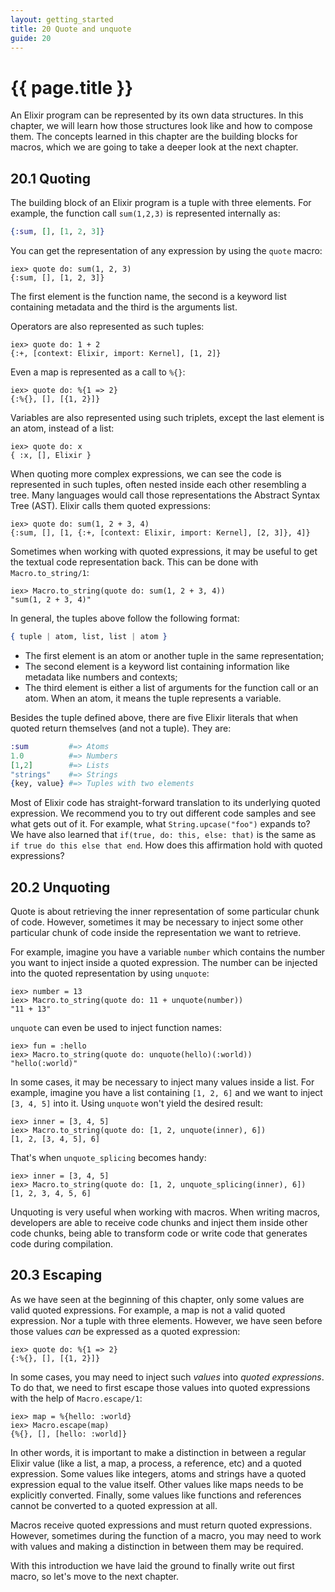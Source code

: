 ```yaml
---
layout: getting_started
title: 20 Quote and unquote
guide: 20
---
```


# {{ page.title }}

An Elixir program can be represented by its own data structures. In this chapter, we will learn how those structures look like and how to compose them. The concepts learned in this chapter are the building blocks for macros, which we are going to take a deeper look at the next chapter.

## 20.1 Quoting

The building block of an Elixir program is a tuple with three elements. For example, the function call `sum(1,2,3)` is represented internally as:

```elixir
{:sum, [], [1, 2, 3]}
```

You can get the representation of any expression by using the `quote` macro:

```iex
iex> quote do: sum(1, 2, 3)
{:sum, [], [1, 2, 3]}
```

The first element is the function name, the second is a keyword list containing metadata and the third is the arguments list.

Operators are also represented as such tuples:

```iex
iex> quote do: 1 + 2
{:+, [context: Elixir, import: Kernel], [1, 2]}
```

Even a map is represented as a call to `%{}`:

```iex
iex> quote do: %{1 => 2}
{:%{}, [], [{1, 2}]}
```

Variables are also represented using such triplets, except the last element is an atom, instead of a list:

```iex
iex> quote do: x
{ :x, [], Elixir }
```

When quoting more complex expressions, we can see the code is represented in such tuples, often nested inside each other resembling a tree. Many languages would call those representations the Abstract Syntax Tree (AST). Elixir calls them quoted expressions:

```iex
iex> quote do: sum(1, 2 + 3, 4)
{:sum, [], [1, {:+, [context: Elixir, import: Kernel], [2, 3]}, 4]}
```

Sometimes when working with quoted expressions, it may be useful to get the textual code representation back. This can be done with `Macro.to_string/1`:

```iex
iex> Macro.to_string(quote do: sum(1, 2 + 3, 4))
"sum(1, 2 + 3, 4)"
```

In general, the tuples above follow the following format:

```elixir
{ tuple | atom, list, list | atom }
```

* The first element is an atom or another tuple in the same representation;
* The second element is a keyword list containing information like metadata like numbers and contexts;
* The third element is either a list of arguments for the function call or an atom. When an atom, it means the tuple represents a variable.

Besides the tuple defined above, there are five Elixir literals that when quoted return themselves (and not a tuple). They are:

```elixir
:sum         #=> Atoms
1.0          #=> Numbers
[1,2]        #=> Lists
"strings"    #=> Strings
{key, value} #=> Tuples with two elements
```

Most of Elixir code has straight-forward translation to its underlying quoted expression. We recommend you to try out different code samples and see what gets out of it. For example, what `String.upcase("foo")` expands to? We have also learned that `if(true, do: this, else: that)` is the same as `if true do this else that end`. How does this affirmation hold with quoted expressions?

## 20.2 Unquoting

Quote is about retrieving the inner representation of some particular chunk of code. However, sometimes it may be necessary to inject some other particular chunk of code inside the representation we want to retrieve.

For example, imagine you have a variable `number` which contains the number you want to inject inside a quoted expression. The number can be injected into the quoted representation by using `unquote`:

```iex
iex> number = 13
iex> Macro.to_string(quote do: 11 + unquote(number))
"11 + 13"
```

`unquote` can even be used to inject function names:

```iex
iex> fun = :hello
iex> Macro.to_string(quote do: unquote(hello)(:world))
"hello(:world)"
```

In some cases, it may be necessary to inject many values inside a list. For example, imagine you have a list containing `[1, 2, 6]` and we want to inject `[3, 4, 5]` into it. Using `unquote` won't yield the desired result:

```iex
iex> inner = [3, 4, 5]
iex> Macro.to_string(quote do: [1, 2, unquote(inner), 6])
[1, 2, [3, 4, 5], 6]
```

That's when `unquote_splicing` becomes handy:

```iex
iex> inner = [3, 4, 5]
iex> Macro.to_string(quote do: [1, 2, unquote_splicing(inner), 6])
[1, 2, 3, 4, 5, 6]
```

Unquoting is very useful when working with macros. When writing macros, developers are able to receive code chunks and inject them inside other code chunks, being able to transform code or write code that generates code during compilation.

## 20.3 Escaping

As we have seen at the beginning of this chapter, only some values are valid quoted expressions. For example, a map is not a valid quoted expression. Nor a tuple with three elements. However, we have seen before those values *can* be expressed as a quoted expression:

```iex
iex> quote do: %{1 => 2}
{:%{}, [], [{1, 2}]}
```

In some cases, you may need to inject such *values* into *quoted expressions*. To do that, we need to first escape those values into quoted expressions with the help of `Macro.escape/1`:

```iex
iex> map = %{hello: :world}
iex> Macro.escape(map)
{%{}, [], [hello: :world]}
```

In other words, it is important to make a distinction in between a regular Elixir value (like a list, a map, a process, a reference, etc) and a quoted expression. Some values like integers, atoms and strings have a quoted expression equal to the value itself. Other values like maps needs to be explicitly converted. Finally, some values like functions and references cannot be converted to a quoted expression at all.

Macros receive quoted expressions and must return quoted expressions. However, sometimes during the function of a macro, you may need to work with values and making a distinction in between them may be required.

With this introduction we have laid the ground to finally write out first macro, so let's move to the next chapter.